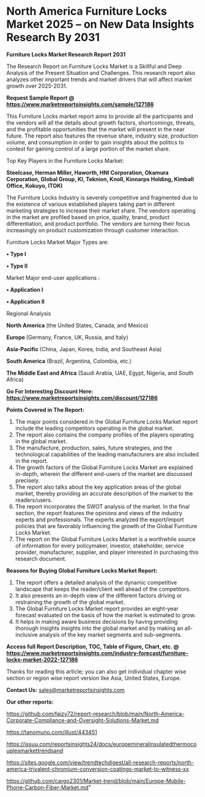 # North America Furniture Locks Market 2025 – on New Data Insights Research By 2031

<strong>Furniture Locks Market Research Report 2031</strong>

The Research Report on Furniture Locks Market is a Skillful and Deep Analysis of the Present Situation and Challenges. This research report also analyzes other important trends and market drivers that will affect market growth over 2025-2031.

<strong>Request Sample Report @ <a href=https://www.marketreportsinsights.com/sample/127186>https://www.marketreportsinsights.com/sample/127186</a></strong>

This Furniture Locks market report aims to provide all the participants and the vendors will all the details about growth factors, shortcomings, threats, and the profitable opportunities that the market will present in the near future. The report also features the revenue share, industry size, production volume, and consumption in order to gain insights about the politics to contest for gaining control of a large portion of the market share.

Top Key Players in the Furniture Locks Market:

<strong>Steelcase, Herman Miller, Haworth, HNI Corporation, Okamura Corporation, Global Group, KI, Teknion, Knoll, Kinnarps Holding, Kimball Office, Kokuyo, ITOKI</strong>

The Furniture Locks Industry is severely competitive and fragmented due to the existence of various established players taking part in different marketing strategies to increase their market share. The vendors operating in the market are profiled based on price, quality, brand, product differentiation, and product portfolio. The vendors are turning their focus increasingly on product customization through customer interaction.

Furniture Locks Market Major Types are:

<strong>• Type I

• Type II</strong>

Market Major end-user applications :

<strong>• Application I

• Application II</strong>

Regional Analysis

</u><strong><b>North America</b></strong> (the United States, Canada, and Mexico)

<strong><b>Europe </b></strong>(Germany, France, UK, Russia, and Italy)

<strong><b>Asia-Pacific</b></strong> (China, Japan, Korea, India, and Southeast Asia)

<strong><b>South America</b></strong> (Brazil, Argentina, Colombia, etc.)

<strong><b>The Middle East and Africa</b></strong> (Saudi Arabia, UAE, Egypt, Nigeria, and South Africa)

<strong>Go For Interesting Discount Here: <a href=https://www.marketreportsinsights.com/discount/127186>https://www.marketreportsinsights.com/discount/127186</a></strong>

<strong>Points Covered in The Report:</strong>
<ol>
  <li>The major points considered in the Global Furniture Locks Market report include the leading competitors operating in the global market.</li>
  <li>The report also contains the company profiles of the players operating in the global market.</li>
  <li>The manufacture, production, sales, future strategies, and the technological capabilities of the leading manufacturers are also included in the report.</li>
  <li>The growth factors of the Global Furniture Locks Market are explained in-depth, wherein the different end-users of the market are discussed precisely.</li>
  <li>The report also talks about the key application areas of the global market, thereby providing an accurate description of the market to the readers/users.</li>
  <li>The report incorporates the SWOT analysis of the market. In the final section, the report features the opinions and views of the industry experts and professionals. The experts analyzed the export/import policies that are favorably influencing the growth of the Global Furniture Locks Market.</li>
  <li>The report on the Global Furniture Locks Market is a worthwhile source of information for every policymaker, investor, stakeholder, service provider, manufacturer, supplier, and player interested in purchasing this research document.</li>
</ol>
<strong>Reasons for Buying Global Furniture Locks Market Report:</strong>

<ol>
  <li>The report offers a detailed analysis of the dynamic competitive landscape that keeps the reader/client well ahead of the competitors.</li>
  <li>It also presents an in-depth view of the different factors driving or restraining the growth of the global market.</li>
  <li>The Global Furniture Locks Market report provides an eight-year forecast evaluated on the basis of how the market is estimated to grow.</li>
  <li>It helps in making aware business decisions by having providing thorough insights insights into the global market and by making an all-inclusive analysis of the key market segments and sub-segments.</li>
</ol>
<strong>Access full Report Description, TOC, Table of Figure, Chart, etc. @ <a href=https://www.marketreportsinsights.com/industry-forecast/furniture-locks-market-2022-127186>https://www.marketreportsinsights.com/industry-forecast/furniture-locks-market-2022-127186</a></strong>


Thanks for reading this article; you can also get individual chapter wise section or region wise report version like Asia, United States, Europe.

<strong>Contact Us:</strong>
sales@marketreportsinsights.com

<strong>Our other reports:</strong>

<a href=https://github.com/faizy72/report-research/blob/main/North-America-Corporate-Compliance-and-Oversight-Solutions-Market.md>https://github.com/faizy72/report-research/blob/main/North-America-Corporate-Compliance-and-Oversight-Solutions-Market.md</a>

<a href=https://tanomuno.com/illust/443451>https://tanomuno.com/illust/443451</a>

<a href=https://issuu.com/reportsinsights24/docs/europemineralinsulatedthermocouplesmarkettrendsand>https://issuu.com/reportsinsights24/docs/europemineralinsulatedthermocouplesmarkettrendsand</a>

<a href=https://sites.google.com/view/trendtechdigest/all-research-reports/north-america-trivalent-chromium-conversion-coatings-market-to-witness-xx>https://sites.google.com/view/trendtechdigest/all-research-reports/north-america-trivalent-chromium-conversion-coatings-market-to-witness-xx</a>

<a href=https://github.com/cargo2301/Market-trend/blob/main/Europe-Mobile-Phone-Carbon-Fiber-Market.md>https://github.com/cargo2301/Market-trend/blob/main/Europe-Mobile-Phone-Carbon-Fiber-Market.md</a>"
